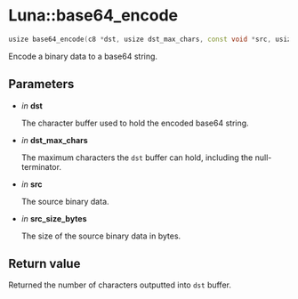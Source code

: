 # Luna::base64_encode

```c++
usize base64_encode(c8 *dst, usize dst_max_chars, const void *src, usize src_size_bytes)
```

Encode a binary data to a base64 string. 



## Parameters
* *in* **dst**

    The character buffer used to hold the encoded base64 string. 

* *in* **dst_max_chars**

    The maximum characters the `dst` buffer can hold, including the null-terminator. 

* *in* **src**

    The source binary data. 

* *in* **src_size_bytes**

    The size of the source binary data in bytes. 

## Return value
Returned the number of characters outputted into `dst` buffer. 

